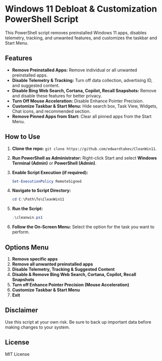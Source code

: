 # Windows 11 Debloat & Customization PowerShell Script

This PowerShell script removes preinstalled Windows 11 apps, disables telemetry, tracking, and unwanted features, and customizes the taskbar and Start Menu.

## Features

- **Remove Preinstalled Apps:** Remove individual or all unwanted preinstalled apps.
- **Disable Telemetry & Tracking:** Turn off data collection, advertising ID, and suggested content.
- **Disable Bing Web Search, Cortana, Copilot, Recall Snapshots:** Remove and disable these features for better privacy.
- **Turn Off Mouse Acceleration:** Disable Enhance Pointer Precision.
- **Customize Taskbar & Start Menu:** Hide search box, Task View, Widgets, Chat icons, and recommended section.
- **Remove Pinned Apps from Start:** Clear all pinned apps from the Start Menu.

## How to Use

1. **Clone the repo:**
   `git clone https://github.com/edwardtakev/CleanWin11`.

2. **Run PowerShell as Administrator:**
   Right-click Start and select **Windows Terminal (Admin)** or **PowerShell (Admin)**.

3. **Enable Script Execution (if required):**
   ```powershell
   Set-ExecutionPolicy RemoteSigned
   ```

4. **Navigate to Script Directory:**
   ```powershell
   cd C:\Path\To\CleanWin11
   ```

5. **Run the Script:**
   ```powershell
   .\cleanwin.ps1
   ```

6. **Follow the On-Screen Menu:**
   Select the option for the task you want to perform.

## Options Menu

1. **Remove specific apps**
2. **Remove all unwanted preinstalled apps**
3. **Disable Telemetry, Tracking & Suggested Content**
4. **Disable & Remove Bing Web Search, Cortana, Copilot, Recall Snapshots**
5. **Turn off Enhance Pointer Precision (Mouse Acceleration)**
6. **Customize Taskbar & Start Menu**
7. **Exit**

## Disclaimer

Use this script at your own risk. Be sure to back up important data before making changes to your system.

## License

MIT License

